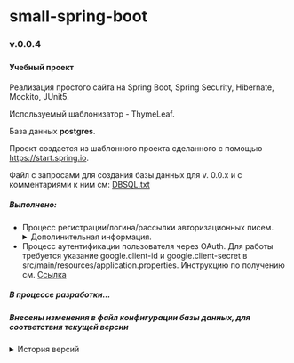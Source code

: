 # small-spring-boot
<h3>v.0.0.4<h3>
<h4>Учебный проект</h4>

<p>Реализация простого сайта на Spring Boot, Spring Security, Hibernate, Mockito, JUnit5.</p>
<p>Используемый шаблонизатор - ThymeLeaf.</p>
<p>База данных <b>postgres</b>.</p>
<p>Проект создается из шаблонного проекта сделанного с помощью 
<a href="https://start.spring.io">https://start.spring.io</a>.</p>
<p>Файл с запросами для создания базы данных для v. 0.0.x и с комментариями к ним см:
<a href="https://github.com/Novoselov-pavel/small-spring-boot/blob/master/DBSQL.txt">DBSQL.txt</a></p>
<h5>Выполнено:</h5>
<ul>
<li>Процесс регистрации/логина/рассылки авторизационных писем. <details><summary>Дополинительная информация.</summary>

<p>Пакет com.npn.spring.learning.spring.smallspringboot.model.mail ответственнен за рассылку регистрационных писем.</p>

<p>Пакет com.npn.spring.learning.spring.smallspringboot.model.backgroundtread ответственнен за работу фоновых процессов на сервере.
Запускается через класс com.npn.spring.learning.spring.smallspringboot.configurations.ApplicationStartup.
</p>

<p>Пакет com.npn.spring.learning.spring.smallspringboot.model.html ответственнен за выдачу пользователю навигационного (верхнего) меню, в соответствии с правами пользователя.</p>

<p>В пакете com.npn.spring.learning.spring.smallspringboot.model.dbservices находятся интерфейсы и службы для работы с базой данных.
</p>

<p>Пакет com.npn.spring.learning.spring.smallspringboot.model.security ответственнен за работу безопасности (пользователи, роли пользователей, авторизационное письмо и т.д.).
</p>

</details>

</li>
<li>Процесс аутентификации пользователя через OAuth. Для работы требуется указание 
google.client-id и google.client-secret в src/main/resources/application.properties. Инструкцию по получению см. <a href="https://support.webasyst.ru/20629/auth-google/">Ссылка</a>
</li>

</ul>

<h5>В процессе разработки...</h5>
<h5>Внесены изменения в файл конфигурации базы данных, для соответствия текущей версии</h5>

<details><summary>История версий</summary>

<h5>Версия 0.0.4</h5>
<p>Реализованна авторизация пользователей через OAuth (Google).</p>

<h5>Версия 0.0.3</h5>
<p>Рассылка писем и авторизация подключена к регистрационной форме.</p>

<h5>Версия 0.0.2.c</h5>
<p>Закончена работа с рассылкой авторизационных писем и контроллерами для приема и верификации авторизации. 
Авторизация еще не подключена к регистрационной форме.</p>

<h5>Версия 0.0.2.b</h5>
<p>Добавлена фабрика фоновых процессов. Добавлена конфигурация для запуска посторонних процессов после загрузки 
сервера. Добавлен фоновый процесс для отправки авторизационных писем с периодическим срабатыванием (работает).</p>


<h5>Версия 0.0.2.a</h5>
<p>Добавлено кеширование для HtmlNavElementService из пакета package com.npn.spring.learning.spring.smallspringboot.model.html.services.</p>

<h5>Версия 0.0.2</h5>
<p>Добавлена возможность настройки элементов меню на странице администратора. Меню выводится в виде 
дерева с помощью плагина <a href="https://www.jstree.com">jstree</a>.</p>

<h5>Версия 0.0.1</h5>
<p>Рефакторинг.</p>

<h5>Версия 0.0.1.a</h5>
<p>Закончена реализация работы с пользователями (регистрация в базе данных, авторизация, 
   запрет использования нескольких сессий, автоматическое перенаправление авторизированного пользователя с главной страницы на личную).
</p>
<p>Реализованно автоматическое создание заголовка страницы из записей в БД, и автоматическое изменение заголовка согласно прав доступа пользователя.</p>
<p>Реализована страница работы с пользователями для администратора - получение таблицы с пользователями, 
удаление пользователя, изменение данных пользователя.</p>


</details>

